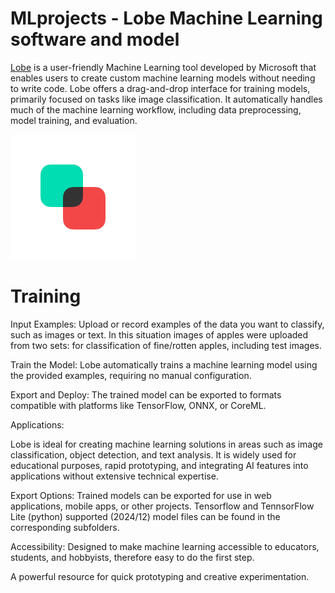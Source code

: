 # MLprojects - Lobe Machine Learning software and model

[Lobe](https://www.lobe.ai/examples) is a user-friendly Machine Learning tool developed by Microsoft that enables users to create custom machine learning models without needing to write code. Lobe offers a drag-and-drop interface for training models, primarily focused on tasks like image classification. It automatically handles much of the machine learning workflow, including data preprocessing, model training, and evaluation.

![Lobe](Lobe_logo.png)

# Training

Input Examples: Upload or record examples of the data you want to classify, such as images or text. In this situation images of apples were uploaded from two sets: for classification of fine/rotten apples, including test images.

Train the Model: Lobe automatically trains a machine learning model using the provided examples, requiring no manual configuration.

Export and Deploy: The trained model can be exported to formats compatible with platforms like TensorFlow, ONNX, or CoreML.

Applications:

Lobe is ideal for creating machine learning solutions in areas such as image classification, object detection, and text analysis. It is widely used for educational purposes, rapid prototyping, and integrating AI features into applications without extensive technical expertise.

Export Options: Trained models can be exported for use in web applications, mobile apps, or other projects. Tensorflow and TennsorFlow Lite (python) supported (2024/12) model files can be found in the corresponding subfolders.

Accessibility: Designed to make machine learning accessible to educators, students, and hobbyists, therefore easy to do the first step.

A powerful resource for quick prototyping and creative experimentation.